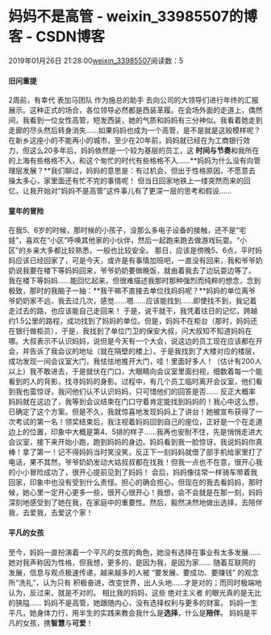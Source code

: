 # 妈妈不是高管 - weixin_33985507的博客 - CSDN博客
2019年01月26日 21:28:00[weixin_33985507](https://me.csdn.net/weixin_33985507)阅读数：5
#### 旧问重提
2周前，有幸代 表加马团队 作为施总的助手 去向公司的大领导们进行年终的汇报展示。这种正式的场合，各位领导必然都是西装革履。在会场外面的走道上，偶然间，我看到一位女性高管，短发西装，她的气质和妈妈有三分神似。我看着她走到走廊的尽头然后转身消失……如果妈妈也成为一个高管，是不是就是这般模样呢？
在新乡这座小的不能再小的城市，至少在20年前，妈妈就已经在为工商银行效力，但这么20多年后，妈妈依然是一个较为基层的员工，这 **时间与节奏**和我所在的上海有些格格不入，和这个匆忙的时代有些格格不入……**妈妈为什么没有向管理层发展？**我们聊过，妈妈的意思是：有过机会，但出于性格原因，不愿意去操太多心，家里面还有忙不完的事情呢！
但当日回家地铁上一缕突然而来的回忆，让我开始对“妈妈不是高管”这件事儿有了更深一层的思考和假设……
#### 童年的冒险
在我5、6岁的时候，那时候的小孩子，没那么多电子设备的接触，还不是“宅娃”，喜欢在“小区”呼唤其他家的小伙伴，然后一起跑来跑去做游戏玩耍。“小区”的乡亲大多都比较熟悉，一般也比较安全。
那日，应该是傍晚5、6点，平时妈妈应该已经回家了，可是今天，或许是有事情加班吧，一直没有回来，我和爷爷奶奶说我要在楼下等妈妈回来，爷爷奶奶要做晚饭，就由着我去了边玩耍边等了。
我在楼下等妈妈……能回忆起来，但很难描述我那时那种强烈而纯粹的想念，念到极致，那时的我脑子一抽：**我干嘛不直接去单位找妈妈呢？**妈妈的单位离爷爷奶奶家不远，我去过几次，感觉……嗯……应该能找到……即使找不到，我记着走过去的路，也应该能自己走回来！
于是，说干就干，我凭着往日的记忆，跨越约1.5公里的路程，成功找到了妈妈的单位。但是，妈妈不在柜台（那时，妈妈还在银行做柜员），于是，我找到了单位门卫的保安大叔，问大叔知不知道妈妈在哪。大叔表示不认识妈妈，说但是今天有一个大会，说这边的员工现在应该都在开会，并告诉了我会议的地址（就在隔壁的楼上）。于是我找到了大楼对应的楼层，成功发现一间会议室大门，我怯怯地推开大门，哇！里面好多人！（估计有200人以上）我不敢进去，于是就伏在门口，大眼睛向会议室里面扫视，细数着每一个能看到的人的背影，找寻妈妈的身影。过程中，有几个员工临时离开会议室，他们看到我也蛮惊讶，我问他们认不认识妈妈，只可惜他们的回答是否……
反正大概率妈妈就在这边了，我等到会议结束在门口守着肯定能找到妈妈的！我心中这么想，已确定了这个方案。但是不久，我就惊喜地发现妈妈上了讲台！她被宣布获得了一次考试的第一名！领奖结束后，我注视着妈妈回到自己的座位，正好是一个在走道边上的位置，印象中大概是第4、5排的样子……我再也安耐不住，先是悄悄走进大会议室，接下来开始小跑，跑到妈妈的身边。妈妈看到我一脸惊讶，我说妈妈你真棒！拿了第一！记不得妈妈当时笑没笑，反正下一刻妈妈就借了部手机给家里打了电话，果不其然，爷爷奶奶发动大姑叔叔都在找我！但我一点也不在意，很开心我的小小冒险成功了，很开心提前见到了妈妈！
会后，妈妈像往常一样骑车带着我回家，印象中也没有受到什么责怪。担心的确会担心，但现在的我去看妈妈，那时候，她心里一定开心更多一些，很开心很开心！我想，会不会就是在那一刻，妈妈深刻地感受到了她在我，在家庭中的重要性。然后，毅然决然地做出选择，去陪伴我，去爱我，去爱这个家！
#### 平凡的女孩
至今，妈妈一直扮演着一个平凡的女孩的角色，她没有选择在事业有太多发展……她对我声称因为性格，但我想，更多的，是因为我，是因为家……
随着互联网的发展，信息与观点极速传递，越来越多的人被 “要发展、要成功、要赚钱” 的观念所“洗礼”，认为只有 积极奋进，改变世界，出人头地……才是对的；而同时极端地认为，反过来，就是不对的。
相比我的妈妈，这些 绝对主义者 的眼光真的是无比的狭隘……
妈妈不是高管，她跟随内心，没有选择权利与更多的财富。
妈妈一生平凡，她身体力行，用半生的实践来教会我什么是**选择**，什么是**陪伴**。
妈妈是平凡的女孩，携**智慧**与**可爱**！
